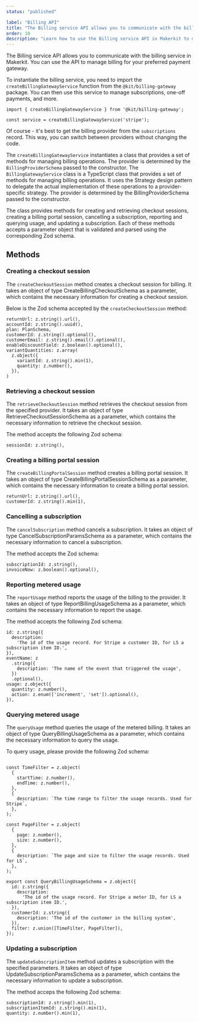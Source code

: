 ```yaml
---
status: "published"

label: "Billing API"
title: "The Billing service API allows you to communicate with the billing service in Makerkit"
order: 10
description: "Learn how to use the Billing service API in Makerkit to manage billing for your preferred payment gateway"
---
```



The Billing service API allows you to communicate with the billing service in Makerkit. You can use the API to manage billing for your preferred payment gateway.

To instantiate the billing service, you need to import the `createBillingGatewayService` function from the `@kit/billing-gateway` package. You can then use this service to manage subscriptions, one-off payments, and more.

```tsx
import { createBillingGatewayService } from '@kit/billing-gateway';

const service = createBillingGatewayService('stripe');
```

Of course - it's best to get the billing provider from the `subscriptions` record. This way, you can switch between providers without changing the code.

The `createBillingGatewayService` instantiates a class that provides a set of methods for managing billing operations. The provider is determined by the `BillingProviderSchema` passed to the constructor. The `BillingGatewayService` class is a TypeScript class that provides a set of methods for managing billing operations. It uses the Strategy design pattern to delegate the actual implementation of these operations to a provider-specific strategy. The provider is determined by the BillingProviderSchema passed to the constructor.

The class provides methods for creating and retrieving checkout sessions, creating a billing portal session, cancelling a subscription, reporting and querying usage, and updating a subscription. Each of these methods accepts a parameter object that is validated and parsed using the corresponding Zod schema.

## Methods

### Creating a checkout session

The `createCheckoutSession` method creates a checkout session for billing. It takes an object of type CreateBillingCheckoutSchema as a parameter, which contains the necessary information for creating a checkout session.

Below is the Zod schema accepted by the `createCheckoutSession` method:

```tsx
returnUrl: z.string().url(),
accountId: z.string().uuid(),
plan: PlanSchema,
customerId: z.string().optional(),
customerEmail: z.string().email().optional(),
enableDiscountField: z.boolean().optional(),
variantQuantities: z.array(
  z.object({
    variantId: z.string().min(1),
    quantity: z.number(),
  }),
)
```

### Retrieving a checkout session

The `retrieveCheckoutSession` method retrieves the checkout session from the specified provider. It takes an object of type RetrieveCheckoutSessionSchema as a parameter, which contains the necessary information to retrieve the checkout session.

The method accepts the following Zod schema:

```tsx
sessionId: z.string(),
```

### Creating a billing portal session

The `createBillingPortalSession` method creates a billing portal session. It takes an object of type CreateBillingPortalSessionSchema as a parameter, which contains the necessary information to create a billing portal session.

```tsx
returnUrl: z.string().url(),
customerId: z.string().min(1),
```

### Cancelling a subscription

The `cancelSubscription` method cancels a subscription. It takes an object of type CancelSubscriptionParamsSchema as a parameter, which contains the necessary information to cancel a subscription.

The method accepts the Zod schema:

```tsx
subscriptionId: z.string(),
invoiceNow: z.boolean().optional(),
```

### Reporting metered usage

The `reportUsage` method reports the usage of the billing to the provider. It takes an object of type ReportBillingUsageSchema as a parameter, which contains the necessary information to report the usage.

The method accepts the following Zod schema:

```tsx
id: z.string({
  description:
    'The id of the usage record. For Stripe a customer ID, for LS a subscription item ID.',
}),
eventName: z
  .string({
    description: 'The name of the event that triggered the usage',
  })
  .optional(),
usage: z.object({
  quantity: z.number(),
  action: z.enum(['increment', 'set']).optional(),
}),
```

### Querying metered usage

The `queryUsage` method queries the usage of the metered billing. It takes an object of type QueryBillingUsageSchema as a parameter, which contains the necessary information to query the usage.

To query usage, please provide the following Zod schema:

```tsx

const TimeFilter = z.object(
  {
    startTime: z.number(),
    endTime: z.number(),
  },
  {
    description: `The time range to filter the usage records. Used for Stripe`,
  },
);

const PageFilter = z.object(
  {
    page: z.number(),
    size: z.number(),
  },
  {
    description: `The page and size to filter the usage records. Used for LS`,
  },
);

export const QueryBillingUsageSchema = z.object({
  id: z.string({
    description:
      'The id of the usage record. For Stripe a meter ID, for LS a subscription item ID.',
  }),
  customerId: z.string({
    description: 'The id of the customer in the billing system',
  }),
  filter: z.union([TimeFilter, PageFilter]),
});

```

### Updating a subscription

The `updateSubscriptionItem` method updates a subscription with the specified parameters. It takes an object of type UpdateSubscriptionParamsSchema as a parameter, which contains the necessary information to update a subscription.

The method acceps the following Zod schema:

```tsx
subscriptionId: z.string().min(1),
subscriptionItemId: z.string().min(1),
quantity: z.number().min(1),
```